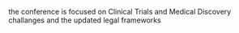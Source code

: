 the conference is focused on Clinical Trials and Medical Discovery challanges and the updated legal frameworks
